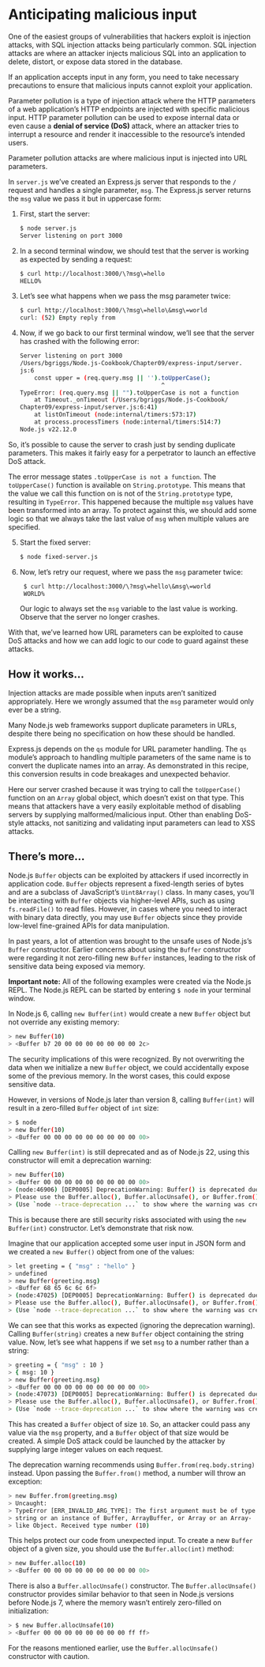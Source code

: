 # Anticipating malicious input

One of the easiest groups of vulnerabilities that hackers exploit is injection attacks, with SQL injection
attacks being particularly common. SQL injection attacks are where an attacker injects malicious SQL
into an application to delete, distort, or expose data stored in the database.

If an application accepts input in any form, you need to take necessary precautions to ensure that
malicious inputs cannot exploit your application.

Parameter pollution is a type of injection attack where the HTTP parameters of a web application’s
HTTP endpoints are injected with specific malicious input. HTTP parameter pollution can be used
to expose internal data or even cause a **denial of service (DoS)** attack, where an attacker tries to
interrupt a resource and render it inaccessible to the resource’s intended users.

Parameter pollution attacks are where malicious input is injected into URL parameters.

In `server.js` we’ve created an Express.js server that responds to the `/` request and handles a single parameter,
`msg`. The Express.js server returns the `msg` value we pass it but in uppercase form:

1.  First, start the server:
    ```Bash
    $ node server.js
    Server listening on port 3000
    ```
2.  In a second terminal window, we should test that the server is working as expected by sending
    a request:
    ```Bash
    $ curl http://localhost:3000/\?msg\=hello
    HELLO%
    ```
3.  Let’s see what happens when we pass the msg parameter twice:
    ```Bash
    $ curl http://localhost:3000/\?msg\=hello\&msg\=world
    curl: (52) Empty reply from
    ```
4.  Now, if we go back to our first terminal window, we’ll see that the server has crashed with the
    following error:
    ```Bash
    Server listening on port 3000
    /Users/bgriggs/Node.js-Cookbook/Chapter09/express-input/server.
    js:6
        const upper = (req.query.msg || '').toUpperCase();
                                            ^
    TypeError: (req.query.msg || "").toUpperCase is not a function
        at Timeout._onTimeout (/Users/bgriggs/Node.js-Cookbook/
    Chapter09/express-input/server.js:6:41)
        at listOnTimeout (node:internal/timers:573:17)
        at process.processTimers (node:internal/timers:514:7)
    Node.js v22.12.0
    ```

So, it’s possible to cause the server to crash just by sending duplicate parameters. This makes
it fairly easy for a perpetrator to launch an effective DoS attack.

The error message states `.toUpperCase is not a function`. The `toUpperCase()`
function is available on `String.prototype`. This means that the value we call this function
on is not of the `String.prototype` type, resulting in `TypeError`. This happened because
the multiple `msg` values have been transformed into an array. To protect against this, we should
add some logic so that we always take the last value of `msg` when multiple values are specified.

5. Start the fixed server:
   ```Bash
   $ node fixed-server.js
   ```
6. Now, let’s retry our request, where we pass the `msg` parameter twice:

   ```Bash
    $ curl http://localhost:3000/\?msg\=hello\&msg\=world
    WORLD%
   ```

   Our logic to always set the `msg` variable to the last value is working. Observe that the server
   no longer crashes.

With that, we’ve learned how URL parameters can be exploited to cause DoS attacks and how we can
add logic to our code to guard against these attacks.

## How it works…

Injection attacks are made possible when inputs aren’t sanitized appropriately. Here we
wrongly assumed that the `msg` parameter would only ever be a string.

Many Node.js web frameworks support duplicate parameters in URLs, despite there being no
specification on how these should be handled.

Express.js depends on the `qs` module for URL parameter handling. The `qs` module’s approach to
handling multiple parameters of the same name is to convert the duplicate names into an array. As
demonstrated in this recipe, this conversion results in code breakages and unexpected behavior.

Here our server crashed because it was trying to call the `toUpperCase()` function on an
`Array` global object, which doesn’t exist on that type. This means that attackers have a very easily
exploitable method of disabling servers by supplying malformed/malicious input. Other than enabling
DoS-style attacks, not sanitizing and validating input parameters can lead to XSS attacks.

## There’s more…

Node.js `Buffer` objects can be exploited by attackers if used incorrectly in application code. `Buffer`
objects represent a fixed-length series of bytes and are a subclass of JavaScript’s `Uint8Array()`
class. In many cases, you’ll be interacting with `Buffer` objects via higher-level APIs, such as using
`fs.readFile()` to read files. However, in cases where you need to interact with binary data directly,
you may use `Buffer` objects since they provide low-level fine-grained APIs for data manipulation.

In past years, a lot of attention was brought to the unsafe uses of Node.js’s `Buffer` constructor.
Earlier concerns about using the `Buffer` constructor were regarding it not zero-filling new `Buffer`
instances, leading to the risk of sensitive data being exposed via memory.

**Important note:**
All of the following examples were created via the Node.js REPL. The Node.js REPL can be
started by entering `$ node` in your terminal window.

In Node.js 6, calling `new Buffer(int)` would create a new `Buffer` object but not override any
existing memory:

```Bash
> new Buffer(10)
> <Buffer b7 20 00 00 00 00 00 00 00 2c>
```

The security implications of this were recognized. By not overwriting the data when we initialize a
new `Buffer` object, we could accidentally expose some of the previous memory. In the worst cases,
this could expose sensitive data.

However, in versions of Node.js later than version 8, calling `Buffer(int)` will result in a zero-filled
`Buffer` object of `int` size:

```Bash
> $ node
> new Buffer(10)
> <Buffer 00 00 00 00 00 00 00 00 00 00>
```

Calling `new Buffer(int)` is still deprecated and as of Node.js 22, using this constructor will emit
a deprecation warning:

```Bash
> new Buffer(10)
> <Buffer 00 00 00 00 00 00 00 00 00 00>
> (node:46906) [DEP0005] DeprecationWarning: Buffer() is deprecated due to security and usability issues.
> Please use the Buffer.alloc(), Buffer.allocUnsafe(), or Buffer.from() methods instead.
> (Use `node --trace-deprecation ...` to show where the warning was created)
```

This is because there are still security risks associated with using the `new Buffer(int)` constructor.
Let’s demonstrate that risk now.

Imagine that our application accepted some user input in JSON form and we created a `new Buffer()`
object from one of the values:

```Bash
> let greeting = { "msg" : "hello" }
> undefined
> new Buffer(greeting.msg)
> <Buffer 68 65 6c 6c 6f>
> (node:47025) [DEP0005] DeprecationWarning: Buffer() is deprecated due to security and usability issues.
> Please use the Buffer.alloc(), Buffer.allocUnsafe(), or Buffer.from() methods instead.
> (Use `node --trace-deprecation ...` to show where the warning was created)
```

We can see that this works as expected (ignoring the deprecation warning). Calling `Buffer(string)`
creates a new `Buffer` object containing the string value. Now, let’s see what happens if we set `msg`
to a number rather than a string:

```Bash
> greeting = { "msg" : 10 }
> { msg: 10 }
> new Buffer(greeting.msg)
> <Buffer 00 00 00 00 00 00 00 00 00 00>
> (node:47073) [DEP0005] DeprecationWarning: Buffer() is deprecated due to security and usability issues.
> Please use the Buffer.alloc(), Buffer.allocUnsafe(), or Buffer.from() methods instead.
> (Use `node --trace-deprecation ...` to show where the warning was created)
```

This has created a `Buffer` object of size `10`. So, an attacker could pass any value via the `msg` property,
and a `Buffer` object of that size would be created. A simple DoS attack could be launched by the
attacker by supplying large integer values on each request.

The deprecation warning recommends using `Buffer.from(req.body.string)` instead. Upon
passing the `Buffer.from()` method, a number will throw an exception:

```Bash
> new Buffer.from(greeting.msg)
> Uncaught:
> TypeError [ERR_INVALID_ARG_TYPE]: The first argument must be of type
> string or an instance of Buffer, ArrayBuffer, or Array or an Array-
> like Object. Received type number (10)
```

This helps protect our code from unexpected input. To create a new `Buffer` object of a given size,
you should use the `Buffer.alloc(int)` method:

```Bash
> new Buffer.alloc(10)
> <Buffer 00 00 00 00 00 00 00 00 00 00>
```

There is also a `Buffer.allocUnsafe()` constructor. The `Buffer.allocUnsafe()` constructor
provides similar behavior to that seen in Node.js versions before Node.js 7, where the memory wasn’t
entirely zero-filled on initialization:

```Bash
> $ new Buffer.allocUnsafe(10)
> <Buffer 00 00 00 00 00 00 00 00 ff ff>
```

For the reasons mentioned earlier, use the `Buffer.allocUnsafe()` constructor with caution.
